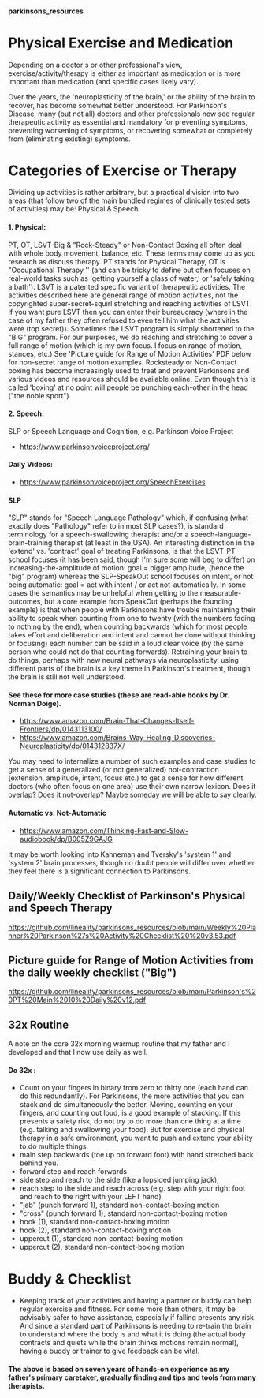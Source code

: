 #### parkinsons_resources

# Physical Exercise and Medication
Depending on a doctor's or other professional's view, exercise/activity/therapy is either as important as medication or is more important than medication (and specific cases likely vary). 

Over the years, the 'neuroplasticity of the brain,' or the ability of the brain to recover, has become somewhat better understood. For Parkinson's Disease, many (but not all) doctors and other professionals now see regular therapeutic activity as essential and mandatory for preventing symptoms, preventing worsening of symptoms, or recovering somewhat or completely from (eliminating existing) symptoms. 

# Categories of Exercise or Therapy
Dividing up activities is rather arbitrary, but a practical division into two areas (that follow two of the main bundled regimes of clinically tested sets of activities) may be: Physical & Speech

#### 1. Physical: 
PT, OT, LSVT-Big & "Rock-Steady" or Non-Contact Boxing all often deal with whole body movement, balance, etc. These terms may come up as you research as discuss therapy. 
PT stands for Physical Therapy, OT is "Occupational Therapy '' (and can be tricky to define but often focuses on real-world tasks such as 'getting yourself a glass of water,' or 'safely taking a bath'). LSVT is a patented specific variant of therapeutic activities. The activities described here are general range of motion activities, not the copyrighted super-secret-squirl stretching and reaching activities of LSVT. If you want pure LSVT then you can enter their bureaucracy (where in the case of my father they often refused to even tell him what the activities were (top secret)). Sometimes the LSVT program is simply shortened to the "BIG" program. For our purposes, we do reaching and stretching to cover a full range of motion (which is my own focus. I focus on range of motion, stances, etc.) See 'Picture guide for Range of Motion Activities' PDF below for non-secret range of motion examples. 
Rocksteady or Non-Contact boxing has become increasingly used to treat and prevent Parkinsons and various videos and resources should be available online. Even though this is called 'boxing' at no point will people be punching each-other in the head ("the noble sport"). 

#### 2. Speech: 
SLP or Speech Language and Cognition, e.g. Parkinson Voice Project
- https://www.parkinsonvoiceproject.org/
#### Daily Videos:
- https://www.parkinsonvoiceproject.org/SpeechExercises

#### SLP
"SLP" stands for "Speech Language Pathology" which, if confusing (what exactly does "Pathology" refer to in most SLP cases?), is standard terminology for a speech-swallowing therapist and/or a speech-language-brain-training therapist (at least in the USA). 
An interesting distinction in the 'extend' vs. 'contract' goal of treating Parkinsons, is that the LSVT-PT school focuses (it has been said, though I'm sure some will beg to differ) on increasing-the-amplitude of motion: goal = bigger amplitude, (hence the "big" program)
whereas the SLP-SpeakOut school focuses on intent, or not being automatic: goal = act with intent / or act not-automatically. 
In some cases the semantics may be unhelpful when getting to the measurable-outcomes, but a core example from SpeakOut (perhaps the founding example) is that when people with Parkinsons have trouble maintaining their ability to speak when counting from one to twenty (with the numbers fading to nothing by the end), when counting backwards (which for most people takes effort and deliberation and intent and cannot be done without thinking or focusing) each number can be said in a loud clear voice (by the same person who could not do that counting forwards). Retraining your brain to do things, perhaps with new neural pathways via neuroplasticity, using different parts of the brain is a key theme in Parkinson's treatment, though the brain is still not well understood. 

#### See these for more case studies (these are read-able books by Dr. Norman Doige). 
- https://www.amazon.com/Brain-That-Changes-Itself-Frontiers/dp/0143113100/
- https://www.amazon.com/Brains-Way-Healing-Discoveries-Neuroplasticity/dp/014312837X/ 

You may need to internalize a number of such examples and case studies to get a sense of a generalized (or not generalized) not-contraction (extension, amplitude, intent, focus etc.) to get a sense for how different doctors (who often focus on one area) use their own narrow lexicon. Does it overlap? Does it not-overlap? Maybe someday we will be able to say clearly. 

#### Automatic vs. Not-Automatic
- https://www.amazon.com/Thinking-Fast-and-Slow-audiobook/dp/B005Z9GAJG

It may be worth looking into Kahneman and Tversky's 'system 1' and 'system 2' brain processes, though no doubt people will differ over whether they feel there is a significant connection to Parkinsons.   

## Daily/Weekly Checklist of Parkinson's Physical and Speech Therapy 
https://github.com/lineality/parkinsons_resources/blob/main/Weekly%20Planner%20Parkinson%27s%20Activity%20Checklist%20%20v3.53.pdf 

## Picture guide for Range of Motion Activities from the daily weekly checklist ("Big")
https://github.com/lineality/parkinsons_resources/blob/main/Parkinson's%20PT%20Main%2010%20Daily%20v12.pdf 

## 32x Routine
A note on the core 32x morning warmup routine that my father and I developed and that I now use daily as well. 

#### Do 32x :
- Count on your fingers in binary from zero to thirty one (each hand can do this redundantly). For Parkinsons, the more activities that you can stack and do simultaneously the better. Moving, counting on your fingers, and counting out loud, is a good example of stacking. If this presents a safety risk, do not try to do more than one thing at a time (e.g. talking and swallowing your food). But for exercise and physical therapy in a safe environment, you want to push and extend your ability to do multiple things.
- main step backwards (toe up on forward foot) with hand stretched back behind you.
- forward step and reach forwards
- side step and reach to the side (like a lopsided jumping jack), 
- reach step to the side and reach across (e.g. step with your right foot and reach to the right with your LEFT hand) 
- "jab" (punch forward 1), standard non-contact-boxing motion
- "cross" (punch forward 1), standard non-contact-boxing motion
- hook (1), standard non-contact-boxing motion
- hook (2), standard non-contact-boxing motion
- uppercut (1), standard non-contact-boxing motion
- uppercut (2), standard non-contact-boxing motion

# Buddy & Checklist
- Keeping track of your activities and having a partner or buddy can help regular exercise and fitness. For some more than others, it may be advisably safer to have assistance, especially if falling presents any risk. And since a standard part of Parkinsons is needing to re-train the brain to understand where the body is and what it is doing (the actual body contracts and quiets while the brain thinks motions remain normal), having a buddy or trainer to give feedback can be vital. 

#### The above is based on seven years of hands-on experience as my father's primary caretaker, gradually finding and tips and tools from many therapists.  

